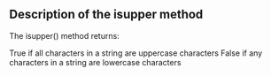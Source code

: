 ## Description of the isupper method


The isupper() method returns:

True if all characters in a string are uppercase characters
False if any characters in a string are lowercase characters
